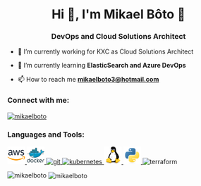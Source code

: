 <h1 align="center">Hi 👋, I'm Mikael Bôto 🐬</h1>
<h3 align="center">DevOps and Cloud Solutions Architect</h3>

- 🔭 I’m currently working for KXC as Cloud Solutions Architect

- 🌱 I’m currently learning **ElasticSearch and Azure DevOps**

- 📫 How to reach me **mikaelboto3@hotmail.com**

<h3 align="left">Connect with me:</h3>
<p align="left">
<a href="https://www.linkedin.com/in/mikaelbotocloud/" target="blank"><img align="center" src="https://raw.githubusercontent.com/rahuldkjain/github-profile-readme-generator/master/src/images/icons/Social/linked-in-alt.svg" alt="mikaelboto" height="30" width="40" /></a>

 <h3 align="left">Languages and Tools:</h3>
<p align="left"> <a href="https://aws.amazon.com" target="_blank"> <img src="https://raw.githubusercontent.com/devicons/devicon/master/icons/amazonwebservices/amazonwebservices-original-wordmark.svg" alt="aws" width="40" height="40"/> </a> <a href="https://www.docker.com/" target="_blank"> <img src="https://raw.githubusercontent.com/devicons/devicon/master/icons/docker/docker-original-wordmark.svg" alt="docker" width="40" height="40"/> </a> <a href="https://git-scm.com/" target="_blank"> <img src="https://www.vectorlogo.zone/logos/git-scm/git-scm-icon.svg" alt="git" width="40" height="40"/> </a> <a href="https://kubernetes.io" target="_blank"> <img src="https://www.vectorlogo.zone/logos/kubernetes/kubernetes-icon.svg" alt="kubernetes" width="40" height="40"/> </a> <a href="https://www.linux.org/" target="_blank"> <img src="https://raw.githubusercontent.com/devicons/devicon/master/icons/linux/linux-original.svg" alt="linux" width="40" height="40"/> </a>   <a href="https://www.python.org" target="_blank"> <img src="https://raw.githubusercontent.com/devicons/devicon/master/icons/python/python-original.svg" alt="python" width="40" height="40"/> </a> <img src="https://camo.githubusercontent.com/d13e208052a3e9d83243cd804635e60e4a238c43a86ce1bc6aea249c39c67709/68747470733a2f2f7777772e766563746f726c6f676f2e7a6f6e652f6c6f676f732f7465727261666f726d696f2f7465727261666f726d696f2d617232312e737667" alt="terraform" width="70" height="40"/>  </p>
  
 <p><img align="left" src="https://github-readme-stats.vercel.app/api/top-langs?username=mikaelboto&show_icons=true&locale=en&layout=compact" alt="mikaelboto" /></p>



<p>&nbsp;<img align="center" src="https://github-readme-stats.vercel.app/api?username=mikaelboto&show_icons=true&locale=en" alt="mikaelboto" /></p>
